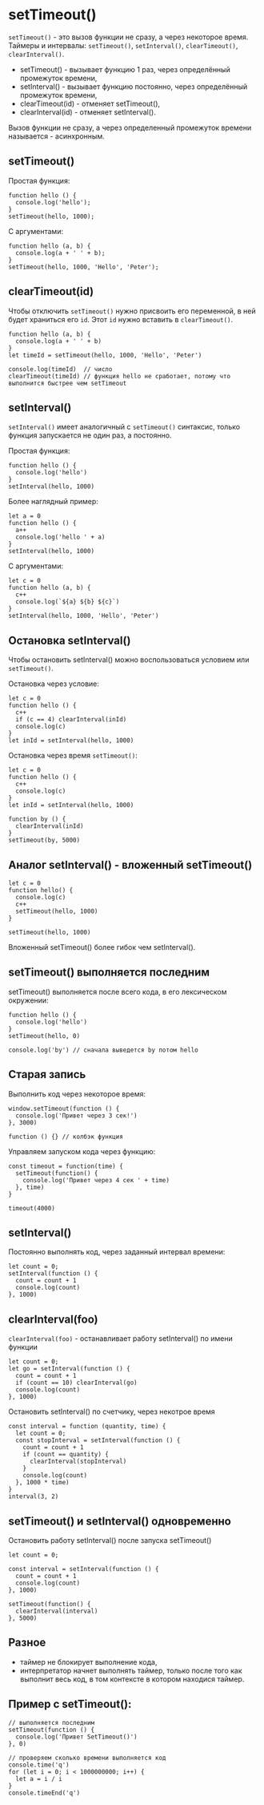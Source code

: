 # setTimeout()
`setTimeout()` - это вызов функции не сразу, а через некоторое время.  
Таймеры и интервалы: `setTimeout()`, `setInterval()`, `clearTimeout()`, `clearInterval()`.

- setTimeout()      - вызывает функцию 1 раз, через определённый промежуток времени,
- setInterval()     - вызывает функцию постоянно, через определённый промежуток времени,
- clearTimeout(id)  - отменяет setTimeout(),
- clearInterval(id) - отменяет setInterval().

Вызов функции не сразу, а через определенный промежуток времени называется - асинхронным.

## setTimeout()
Простая функция:

    function hello () {
      console.log('hello');
    }
    setTimeout(hello, 1000);

С аргументами:

    function hello (a, b) {
      console.log(a + ' ' + b);
    }
    setTimeout(hello, 1000, 'Hello', 'Peter');

## clearTimeout(id)
Чтобы отключить `setTimeout()` нужно присвоить его переменной, в ней будет храниться его `id`. Этот `id` нужно вставить в `clearTimeout()`.

    function hello (a, b) {
      console.log(a + ' ' + b)
    }
    let timeId = setTimeout(hello, 1000, 'Hello', 'Peter')

    console.log(timeId)  // число
    clearTimeout(timeId) // функция hello не сработает, потому что выполнится быстрее чем setTimeout

## setInterval()
`setInterval()` имеет аналогичный с `setTimeout()` синтаксис, только функция запускается не один раз, а постоянно.

Простая функция:

    function hello () {
      console.log('hello')
    }
    setInterval(hello, 1000)

Более наглядный пример:

    let a = 0
    function hello () {
      a++
      console.log('hello ' + a)
    }
    setInterval(hello, 1000)

С аргументами:

    let c = 0
    function hello (a, b) {
      c++
      console.log(`${a} ${b} ${c}`)
    }
    setInterval(hello, 1000, 'Hello', 'Peter')

## Остановка setInterval()
Чтобы остановить setInterval() можно воспользоваться условием или `setTimeout()`.

Остановка через условие:

    let c = 0
    function hello () {
      c++
      if (c == 4) clearInterval(inId)
      console.log(c)
    }
    let inId = setInterval(hello, 1000)

Остановка через время `setTimeout()`:

    let c = 0
    function hello () {
      c++
      console.log(c)
    }
    let inId = setInterval(hello, 1000)

    function by () {
      clearInterval(inId)
    }
    setTimeout(by, 5000)


## Аналог setInterval() - вложенный setTimeout()

    let c = 0
    function hello() {
      console.log(c)
      c++
      setTimeout(hello, 1000)
    }

    setTimeout(hello, 1000)

Вложенный setTimeout() более гибок чем setInterval().

## setTimeout() выполняется последним
setTimeout() выполняется после всего кода, в его лексическом окружении:

    function hello () {
      console.log('hello')
    }
    setTimeout(hello, 0)

    console.log('by') // сначала выведется by потом hello

## Старая запись
Выполнить код через некоторое время:

    window.setTimeout(function () {
      console.log('Привет через 3 сек!')
    }, 3000)

    function () {} // колбэк функция

Управляем запуском кода через функцию:

    const timeout = function(time) {
      setTimeout(function() {
        console.log('Привет через 4 сек ' + time)
      }, time)
    }

    timeout(4000)

## setInterval()
Постоянно выполнять код, через заданный интервал времени:

    let count = 0;
    setInterval(function () {
      count = count + 1
      console.log(count)
    }, 1000)

## clearInterval(foo)
`clearInterval(foo)` - останавливает работу setInterval() по имени функции

    let count = 0;
    let go = setInterval(function () {
      count = count + 1
      if (count == 10) clearInterval(go)
      console.log(count)
    }, 1000)

Остановить setInterval() по счетчику, через некотрое время

    const interval = function (quantity, time) {
      let count = 0;
      const stopInterval = setInterval(function () {
        count = count + 1
        if (count == quantity) {
          clearInterval(stopInterval)
        }
        console.log(count)
      }, 1000 * time)
    }
    interval(3, 2)

## setTimeout() и setInterval() одновременно
Остановить работу setInterval() после запуска setTimeout()

    let count = 0;

    const interval = setInterval(function () {
      count = count + 1
      console.log(count)
    }, 1000)

    setTimeout(function() {
      clearInterval(interval)
    }, 5000)

## Разное
- таймер не блокирует выполнение кода,
- интерпретатор начнет выполнять таймер, только после того как выполнит весь код, в том контексте в котором находися таймер.

## Пример с setTimeout():

    // выполняется последним
    setTimeout(function () {
      console.log('Привет SetTimeout()')
    }, 0)

    // проверяем сколько времени выполняется код
    console.time('q')
    for (let i = 0; i < 1000000000; i++) {
      let a = i / i
    }
    console.timeEnd('q')
